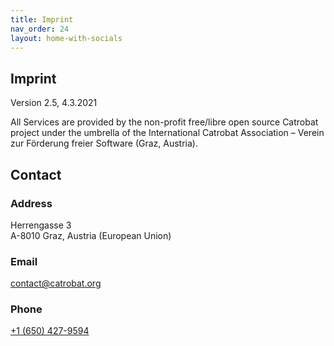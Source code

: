 ```yaml
---
title: Imprint
nav_order: 24
layout: home-with-socials
---
```


## Imprint

Version 2.5, 4.3.2021

All Services are provided by the non-profit free/libre open source Catrobat project under the umbrella of the International Catrobat Association – Verein zur Förderung freier Software (Graz, Austria).

## Contact

<div class="contact-info">
  <div class="address">
    <h3>Address</h3>
    <p>Herrengasse 3<br>A-8010 Graz, Austria (European Union)</p>
  </div>
  <div class="email">
    <h3>Email</h3>
    <p><a href="mailto:contact@catrobat.org">contact@catrobat.org</a></p>
  </div>
  <div class="phone">
    <h3>Phone</h3>
    <p><a href="tel:+1 (650) 427-9594">+1 (650) 427-9594</a></p>
  </div>
</div>
